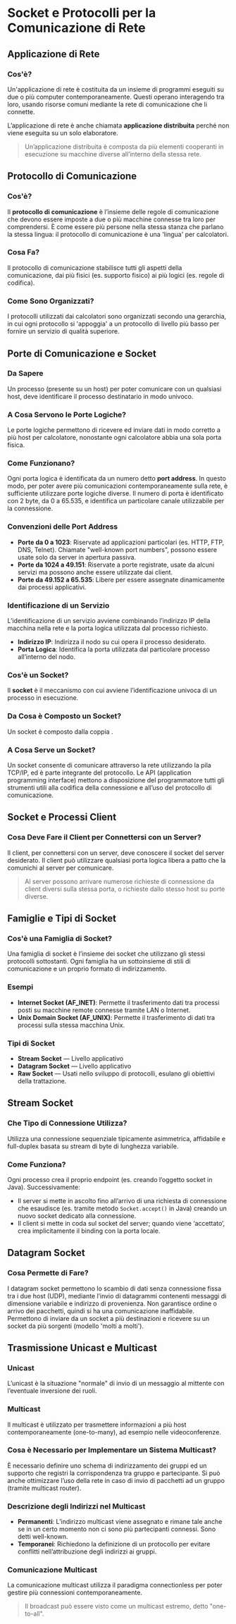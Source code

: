 # Socket e Protocolli per la Comunicazione di Rete

## Applicazione di Rete

### Cos'è?

Un'applicazione di rete è costituita da un insieme di programmi eseguiti su due o più computer contemporaneamente. Questi operano interagendo tra loro, usando risorse comuni mediante la rete di comunicazione che li connette. 

L’applicazione di rete è anche chiamata **applicazione distribuita** perché non viene eseguita su un solo elaboratore.

> Un’applicazione distribuita è composta da più elementi cooperanti in esecuzione su macchine diverse all’interno della stessa rete.

## Protocollo di Comunicazione

### Cos'è?

Il **protocollo di comunicazione** è l’insieme delle regole di comunicazione che devono essere imposte a due o più macchine connesse tra loro per comprendersi. È come essere più persone nella stessa stanza che parlano la stessa lingua: il protocollo di comunicazione è una 'lingua' per calcolatori.

### Cosa Fa?

Il protocollo di comunicazione stabilisce tutti gli aspetti della comunicazione, dai più fisici (es. supporto fisico) ai più logici (es. regole di codifica).

### Come Sono Organizzati?

I protocolli utilizzati dai calcolatori sono organizzati secondo una gerarchia, in cui ogni protocollo si 'appoggia' a un protocollo di livello più basso per fornire un servizio di qualità superiore.

## Porte di Comunicazione e Socket

### Da Sapere

Un processo (presente su un host) per poter comunicare con un qualsiasi host, deve identificare il processo destinatario in modo univoco.

### A Cosa Servono le Porte Logiche?

Le porte logiche permettono di ricevere ed inviare dati in modo corretto a più host per calcolatore, nonostante ogni calcolatore abbia una sola porta fisica.

### Come Funzionano?

Ogni porta logica è identificata da un numero detto **port address**. In questo modo, per poter avere più comunicazioni contemporaneamente sulla rete, è sufficiente utilizzare porte logiche diverse. Il numero di porta è identificato con 2 byte, da 0 a 65.535, e identifica un particolare canale utilizzabile per la connessione.

### Convenzioni delle Port Address

- **Porte da 0 a 1023**: Riservate ad applicazioni particolari (es. HTTP, FTP, DNS, Telnet). Chiamate "well-known port numbers", possono essere usate solo da server in apertura passiva.
- **Porte da 1024 a 49.151**: Riservate a porte registrate, usate da alcuni servizi ma possono anche essere utilizzate dai client.
- **Porte da 49.152 a 65.535**: Libere per essere assegnate dinamicamente dai processi applicativi.

### Identificazione di un Servizio

L’identificazione di un servizio avviene combinando l’indirizzo IP della macchina nella rete e la porta logica utilizzata dal processo richiesto.

- **Indirizzo IP**: Indirizza il nodo su cui opera il processo desiderato.
- **Porta Logica**: Identifica la porta utilizzata dal particolare processo all’interno del nodo.

### Cos'è un Socket?

Il **socket** è il meccanismo con cui avviene l’identificazione univoca di un processo in esecuzione.

### Da Cosa è Composto un Socket?

Un socket è composto dalla coppia <indirizzo IP:numero porta>.

### A Cosa Serve un Socket?

Un socket consente di comunicare attraverso la rete utilizzando la pila TCP/IP, ed è parte integrante del protocollo. Le API (application programming interface) mettono a disposizione del programmatore tutti gli strumenti utili alla codifica della connessione e all’uso del protocollo di comunicazione.

## Socket e Processi Client

### Cosa Deve Fare il Client per Connettersi con un Server?

Il client, per connettersi con un server, deve conoscere il socket del server desiderato. Il client può utilizzare qualsiasi porta logica libera a patto che la comunichi al server per comunicare.

> Al server possono arrivare numerose richieste di connessione da client diversi sulla stessa porta, o richieste dallo stesso host su porte diverse.

## Famiglie e Tipi di Socket

### Cos'è una Famiglia di Socket?

Una famiglia di socket è l’insieme dei socket che utilizzano gli stessi protocolli sottostanti. Ogni famiglia ha un sottoinsieme di stili di comunicazione e un proprio formato di indirizzamento.

### Esempi

- **Internet Socket (AF_INET)**: Permette il trasferimento dati tra processi posti su macchine remote connesse tramite LAN o Internet.
- **Unix Domain Socket (AF_UNIX)**: Permette il trasferimento di dati tra processi sulla stessa macchina Unix.

### Tipi di Socket

- **Stream Socket** — Livello applicativo
- **Datagram Socket** — Livello applicativo
- **Raw Socket** — Usati nello sviluppo di protocolli, esulano gli obiettivi della trattazione.

## Stream Socket

### Che Tipo di Connessione Utilizza?

Utilizza una connessione sequenziale tipicamente asimmetrica, affidabile e full-duplex basata su stream di byte di lunghezza variabile.

### Come Funziona?

Ogni processo crea il proprio endpoint (es. creando l’oggetto socket in Java). Successivamente:

- Il server si mette in ascolto fino all’arrivo di una richiesta di connessione che esaudisce (es. tramite metodo `Socket.accept()` in Java) creando un nuovo socket dedicato alla connessione.
- Il client si mette in coda sul socket del server; quando viene ‘accettato’, crea implicitamente il binding con la porta locale.

## Datagram Socket

### Cosa Permette di Fare?

I datagram socket permettono lo scambio di dati senza connessione fissa tra i due host (UDP), mediante l’invio di datagrammi contenenti messaggi di dimensione variabile e indirizzo di provenienza. Non garantisce ordine o arrivo dei pacchetti, quindi si ha una comunicazione inaffidabile. Permettono di inviare da un socket a più destinazioni e ricevere su un socket da più sorgenti (modello 'molti a molti').

## Trasmissione Unicast e Multicast

### Unicast

L’unicast è la situazione "normale" di invio di un messaggio al mittente con l’eventuale inversione dei ruoli.

### Multicast

Il multicast è utilizzato per trasmettere informazioni a più host contemporaneamente (one-to-many), ad esempio nelle videoconferenze.

### Cosa è Necessario per Implementare un Sistema Multicast?

È necessario definire uno schema di indirizzamento dei gruppi ed un supporto che registri la corrispondenza tra gruppo e partecipante. Si può anche ottimizzare l’uso della rete in caso di invio di pacchetti ad un gruppo (tramite multicast router).

### Descrizione degli Indirizzi nel Multicast

- **Permanenti**: L’indirizzo multicast viene assegnato e rimane tale anche se in un certo momento non ci sono più partecipanti connessi. Sono detti well-known.
- **Temporanei**: Richiedono la definizione di un protocollo per evitare conflitti nell’attribuzione degli indirizzi ai gruppi.

### Comunicazione Multicast

La comunicazione multicast utilizza il paradigma connectionless per poter gestire più connessioni contemporaneamente.

> Il broadcast può essere visto come un multicast estremo, detto "one-to-all".